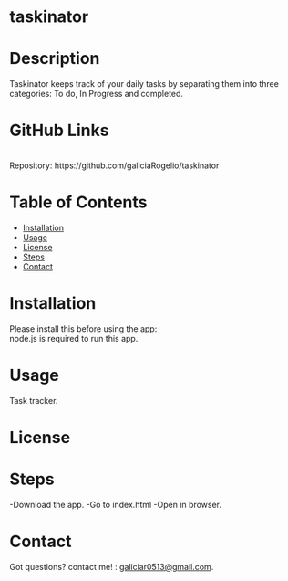 # taskinator
  
   
  # Description
  Taskinator keeps track of your daily tasks by separating them into three categories: To do, In Progress and completed.

  # GitHub Links
  <br>
  Repository: https://github.com/galiciaRogelio/taskinator
  
  # Table of Contents 
  * [Installation](#installation)
  * [Usage](#usage)
  * [License](#license)
  * [Steps](#steps)
  * [Contact](#contact)
  
  # Installation
  Please install this before using the app:
  <br>
  node.js is required to run this app.
  
  # Usage
  ​Task tracker.
 
  # License
   
  
  # Steps
  -Download the app. -Go to index.html -Open in browser.
  
  # Contact
  Got questions? contact me! : galiciar0513@gmail.com.
